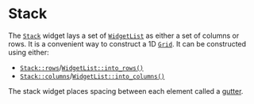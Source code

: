 # Stack

The [`Stack`][stack] widget lays a set of [`WidgetList`][children] as either a set
of columns or rows. It is a convenient way to construct a 1D
[`Grid`](./grid.md). It can be constructed using either:

- [`Stack::rows`][rows]/[`WidgetList::into_rows()`][into_rows]
- [`Stack::columns`][columns]/[`WidgetList::into_columns()`][into_columns]

The stack widget places spacing between each element called a [gutter][gutter].

[stack]: <{{ docs }}/widgets/stack/struct.Stack.html>
[children]: <{{ docs }}/widget/struct.WidgetList.html>
[rows]: <{{ docs }}/widgets/stack/struct.Stack.html#method.rows>
[columns]: <{{ docs }}/widgets/stack/struct.Stack.html#method.columns>
[into_columns]: <{{ docs }}/widget/struct.WidgetList.html#method.into_columns>
[into_rows]: <{{ docs }}/widget/struct.WidgetList.html#method.into_rows>
[gutter]: <{{ docs }}/widgets/stack/struct.Stack.html#method.gutter>
